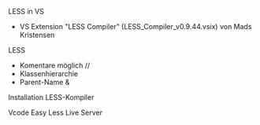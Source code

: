 
LESS in VS
- VS Extension "LESS Compiler" (LESS_Compiler_v0.9.44.vsix) von Mads Kristensen

LESS
- Komentare möglich
	//
- Klassenhierarchie
- Parent-Name
	&

Installation LESS-Kompiler

Vcode
	Easy Less
	Live Server
